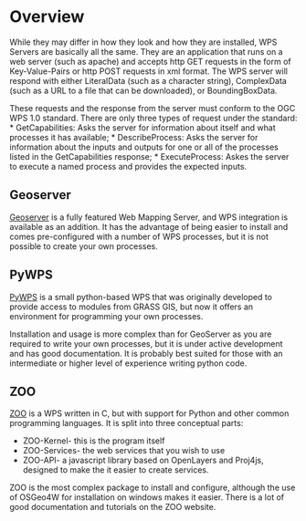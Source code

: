 # Overview

While they may differ in how they look and how they are installed, WPS Servers are basically all the same. They are an application that runs on a web server (such as apache) and accepts http GET requests in the form of Key-Value-Pairs or http POST requests in xml format. The WPS server will respond with either LiteralData (such as a character string), ComplexData (such as a URL to a file that can be downloaded), or BoundingBoxData.

These requests and the response from the server must conform to the OGC WPS 1.0 standard. There are only three types of request under the standard:
    * GetCapabilities: Asks the server for information about itself and what processes it has available;
    * DescribeProcess: Asks the server for information about the inputs and outputs for one or all of the processes listed in the GetCapabilities response;
    * ExecuteProcess: Askes the server to execute a named process and provides the expected inputs.

## Geoserver

[Geoserver](http://geoserver.org) is a fully featured Web Mapping Server, and WPS integration is available as an addition. It has the advantage of being easier to install and comes pre-configured with a number of WPS processes, but it is not possible to create your own processes.

## PyWPS

[PyWPS](http://pywps.wald.intevation.org/) is a small python-based WPS that was originally developed to provide access to modules from GRASS GIS, but now it offers an environment for programming your own processes.

Installation and usage is more complex than for GeoServer as you are required to write your own processes, but it is under active development and has good documentation. It is probably best suited for those with an intermediate or higher level of experience writing python code.

## ZOO

[ZOO](http://www.zoo-project.org/) is a WPS written in C, but with support for Python and other common programming languages. It is split into three conceptual parts:
 * ZOO-Kernel- this is the program itself
 * ZOO-Services- the web services that you wish to use
 * ZOO-API- a javascript library based on OpenLayers and Proj4js, designed to make the it easier to create services.

ZOO is the most complex package to install and configure, although the use of OSGeo4W for installation on windows makes it easier. There is a lot of good documentation and tutorials on the ZOO website.




